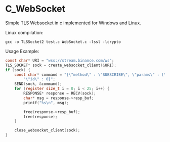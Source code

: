 # C_WebSocket
Simple TLS Websocket in c implemented for Windows and Linux.

Linux compilation:
```console
gcc -o TLSSocket2 test.c WebSocket.c -lssl -lcrypto
```

Usage Example:
```C
const char* URI = "wss://stream.binance.com/ws";
TLS_SOCKET* sock = create_websocket_client(&URI);
if (sock) {
	const char* command = "{\"method\" : \"SUBSCRIBE\", \"params\" : [\"btcusdt@depth10@100ms\"],"
		"\"id\" : 0}";
	SEND(sock, &command);
	for (register size_t i = 0; i < 25; i++) {
		RESPONSE* response = RECV(sock);
		char* msg = response->resp_buf;
		printf("%s\n", msg);

		free(response->resp_buf);
		free(response);
	}

	close_websocket_client(sock);
}
```
